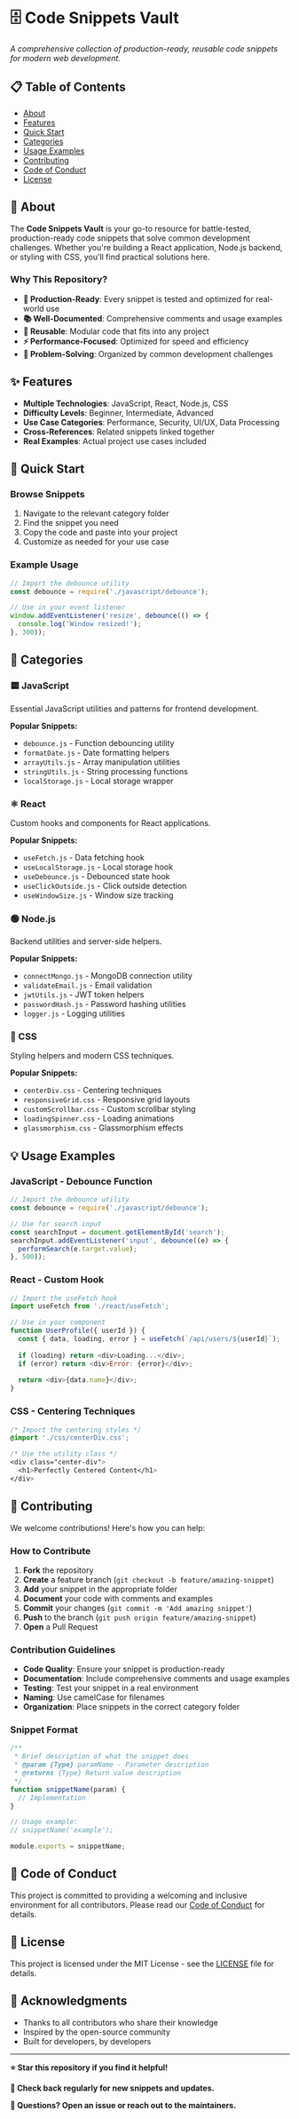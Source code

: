 # 🗄️ Code Snippets Vault

*A comprehensive collection of production-ready, reusable code snippets for modern web development.*



## 📋 Table of Contents

- [About](#-about)
- [Features](#-features)
- [Quick Start](#-quick-start)
- [Categories](#-categories)
- [Usage Examples](#-usage-examples)
- [Contributing](#-contributing)
- [Code of Conduct](#-code-of-conduct)
- [License](#-license)

## 🎯 About

The **Code Snippets Vault** is your go-to resource for battle-tested, production-ready code snippets that solve common development challenges. Whether you're building a React application, Node.js backend, or styling with CSS, you'll find practical solutions here.

### Why This Repository?

- **🚀 Production-Ready**: Every snippet is tested and optimized for real-world use
- **📚 Well-Documented**: Comprehensive comments and usage examples
- **🔄 Reusable**: Modular code that fits into any project
- **⚡ Performance-Focused**: Optimized for speed and efficiency
- **🎯 Problem-Solving**: Organized by common development challenges

## ✨ Features

- **Multiple Technologies**: JavaScript, React, Node.js, CSS
- **Difficulty Levels**: Beginner, Intermediate, Advanced
- **Use Case Categories**: Performance, Security, UI/UX, Data Processing
- **Cross-References**: Related snippets linked together
- **Real Examples**: Actual project use cases included

## 🚀 Quick Start

### Browse Snippets
1. Navigate to the relevant category folder
2. Find the snippet you need
3. Copy the code and paste into your project
4. Customize as needed for your use case

### Example Usage
```javascript
// Import the debounce utility
const debounce = require('./javascript/debounce');

// Use in your event listener
window.addEventListener('resize', debounce(() => {
  console.log('Window resized!');
}, 300));
```

## 📂 Categories

### 🟨 JavaScript
Essential JavaScript utilities and patterns for frontend development.

**Popular Snippets:**
- `debounce.js` - Function debouncing utility
- `formatDate.js` - Date formatting helpers
- `arrayUtils.js` - Array manipulation utilities
- `stringUtils.js` - String processing functions
- `localStorage.js` - Local storage wrapper

### ⚛️ React
Custom hooks and components for React applications.

**Popular Snippets:**
- `useFetch.js` - Data fetching hook
- `useLocalStorage.js` - Local storage hook
- `useDebounce.js` - Debounced state hook
- `useClickOutside.js` - Click outside detection
- `useWindowSize.js` - Window size tracking

### 🟢 Node.js
Backend utilities and server-side helpers.

**Popular Snippets:**
- `connectMongo.js` - MongoDB connection utility
- `validateEmail.js` - Email validation
- `jwtUtils.js` - JWT token helpers
- `passwordHash.js` - Password hashing utilities
- `logger.js` - Logging utilities

### 🎨 CSS
Styling helpers and modern CSS techniques.

**Popular Snippets:**
- `centerDiv.css` - Centering techniques
- `responsiveGrid.css` - Responsive grid layouts
- `customScrollbar.css` - Custom scrollbar styling
- `loadingSpinner.css` - Loading animations
- `glassmorphism.css` - Glassmorphism effects

## 💡 Usage Examples

### JavaScript - Debounce Function
```javascript
// Import the debounce utility
const debounce = require('./javascript/debounce');

// Use for search input
const searchInput = document.getElementById('search');
searchInput.addEventListener('input', debounce((e) => {
  performSearch(e.target.value);
}, 500));
```

### React - Custom Hook
```javascript
// Import the useFetch hook
import useFetch from './react/useFetch';

// Use in your component
function UserProfile({ userId }) {
  const { data, loading, error } = useFetch(`/api/users/${userId}`);
  
  if (loading) return <div>Loading...</div>;
  if (error) return <div>Error: {error}</div>;
  
  return <div>{data.name}</div>;
}
```

### CSS - Centering Techniques
```css
/* Import the centering styles */
@import './css/centerDiv.css';

/* Use the utility class */
<div class="center-div">
  <h1>Perfectly Centered Content</h1>
</div>
```

## 🤝 Contributing

We welcome contributions! Here's how you can help:

### How to Contribute

1. **Fork** the repository
2. **Create** a feature branch (`git checkout -b feature/amazing-snippet`)
3. **Add** your snippet in the appropriate folder
4. **Document** your code with comments and examples
5. **Commit** your changes (`git commit -m 'Add amazing snippet'`)
6. **Push** to the branch (`git push origin feature/amazing-snippet`)
7. **Open** a Pull Request

### Contribution Guidelines

- **Code Quality**: Ensure your snippet is production-ready
- **Documentation**: Include comprehensive comments and usage examples
- **Testing**: Test your snippet in a real environment
- **Naming**: Use camelCase for filenames
- **Organization**: Place snippets in the correct category folder

### Snippet Format

```javascript
/**
 * Brief description of what the snippet does
 * @param {Type} paramName - Parameter description
 * @returns {Type} Return value description
 */
function snippetName(param) {
  // Implementation
}

// Usage example:
// snippetName('example');

module.exports = snippetName;
```

## 📝 Code of Conduct

This project is committed to providing a welcoming and inclusive environment for all contributors. Please read our [Code of Conduct](CODE_OF_CONDUCT.md) for details.

## 📄 License

This project is licensed under the MIT License - see the [LICENSE](LICENSE) file for details.

## 🙏 Acknowledgments

- Thanks to all contributors who share their knowledge
- Inspired by the open-source community
- Built for developers, by developers

---

**⭐ Star this repository if you find it helpful!**

**🔄 Check back regularly for new snippets and updates.**

**📧 Questions? Open an issue or reach out to the maintainers.**

